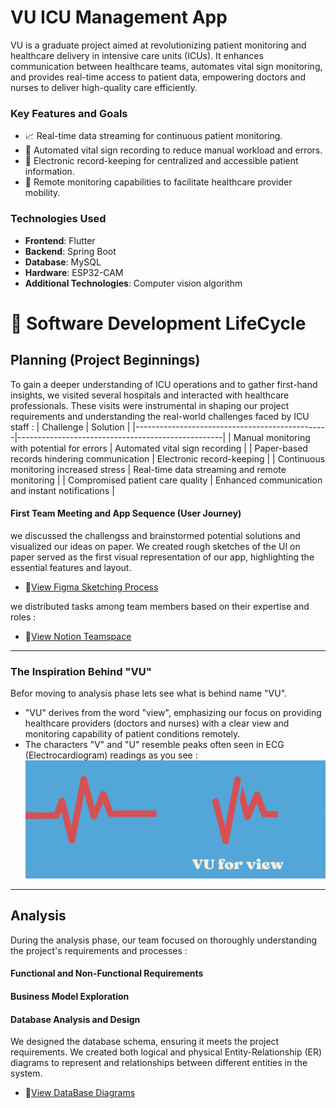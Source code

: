 # VU ICU Management App

VU is a graduate project aimed at revolutionizing patient monitoring and healthcare delivery in intensive care units (ICUs). It enhances communication between healthcare teams, automates vital sign monitoring, and provides real-time access to patient data, empowering doctors and nurses to deliver high-quality care efficiently.
### Key Features and Goals
- :chart_with_upwards_trend: Real-time data streaming for continuous patient monitoring.
- :robot: Automated vital sign recording to reduce manual workload and errors.
- :file_folder: Electronic record-keeping for centralized and accessible patient information.
- :satellite: Remote monitoring capabilities to facilitate healthcare provider mobility.
### Technologies Used
- **Frontend**: Flutter
- **Backend**: Spring Boot
- **Database**: MySQL
- **Hardware**: ESP32-CAM  
- **Additional Technologies**: Computer vision algorithm

# 🔄 Software Development LifeCycle
## Planning (Project Beginnings)
To gain a deeper understanding of ICU operations and to gather first-hand insights, we visited several hospitals and interacted with healthcare professionals. These visits were instrumental in shaping our project requirements and understanding the real-world challenges faced by ICU staff :
| Challenge                                      | Solution                                          |
|------------------------------------------------|---------------------------------------------------|
| Manual monitoring with potential for errors    | Automated vital sign recording                    |
| Paper-based records hindering communication    | Electronic record-keeping                         |
| Continuous monitoring increased stress         | Real-time data streaming and remote monitoring    |
| Compromised patient care quality               | Enhanced communication and instant notifications  |
#### First Team Meeting and App Sequence (User Journey)
we discussed the challengss and brainstormed potential solutions and visualized our ideas on paper. We created rough sketches of the UI on paper served as the first visual representation of our app, highlighting the essential features and layout.
- 🔗[View Figma Sketching Process](https://www.figma.com/board/ZQrooRtj2tLBjVQd0YZJbc/VUE-SDLC?node-id=0-1&t=mkKWM7DL2DmUfKcb-1)

we distributed tasks among team members based on their expertise and roles :
- 🔗[View Notion Teamspace](DOCs/Media/Notion%20VU%20Teamspace.png)

---
### The Inspiration Behind "VU"
Befor moving to analysis phase lets see what is behind name "VU".
- "VU" derives from the word "view", emphasizing our focus on providing healthcare providers (doctors and nurses) with a clear view and monitoring capability of patient conditions remotely.
- The characters "V" and "U" resemble peaks often seen in ECG (Electrocardiogram) readings as you see : 
![Name Inspiration](DOCs/Media/Name%20Inspiration.png)
---

## Analysis
During the analysis phase, our team focused on thoroughly understanding the project's requirements and processes : 
#### Functional and Non-Functional Requirements
#### Business Model Exploration
#### Database Analysis and Design
We designed the database schema, ensuring it meets the project requirements. We created both logical and physical Entity-Relationship (ER) diagrams to represent and relationships between different entities in the system.
- 🔗[View DataBase Diagrams](DataBase-mysql)

